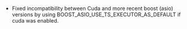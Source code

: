 - Fixed incompatibility between Cuda and more recent boost (asio) versions by using BOOST_ASIO_USE_TS_EXECUTOR_AS_DEFAULT if cuda was enabled.
